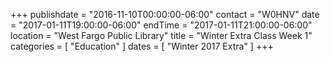 +++
publishdate = "2016-11-10T00:00:00-06:00"
contact = "W0HNV"
date = "2017-01-11T19:00:00-06:00"
endTime = "2017-01-11T21:00:00-06:00"
location = "West Fargo Public Library"
title = "Winter Extra Class Week 1"
categories = [ "Education" ]
dates = [ "Winter 2017 Extra" ]
+++


